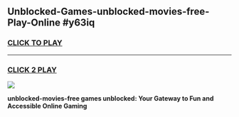 
## Unblocked-Games-unblocked-movies-free-Play-Online #y63iq
<h3>
<a href="https://news.freeplayer.one?title=unblocked-movies-free&ref=3">CLICK TO PLAY</a></h3>
<hr>

<h3>
<a href="https://news.freeplayer.one?title=unblocked-movies-free&ref=3">CLICK 2 PLAY</a>
  
</h3>

<a href="https://news.freeplayer.one?title=unblocked-movies-free&ref=3"><img src="https://clearcache.store/games.png"></a>


**unblocked-movies-free games unblocked: Your Gateway to Fun and Accessible Online Gaming**
